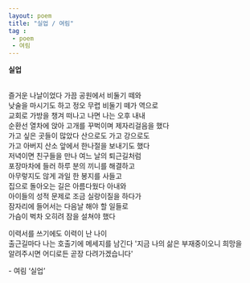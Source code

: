 ```yaml
---
layout: poem
title: "실업 / 여림"
tag :
 - poem
 - 여림
---
```



**실업**     
<br>

즐거운 나날이었다 가끔 공원에서 비둘기 떼와  
낮술을 마시기도 하고 정오 무렵 비둘기 떼가 역으로  
교회로 가방을 챙겨 떠나고 나면 나는 오후 내내  
순환선 열차에 앉아 고개를 꾸벅이며 제자리걸음을 했다  
가고 싶은 곳들이 많았다 산으로도 가고 강으로도  
가고 아버지 산소 앞에서 한나절을 보내기도 했다  
저녁이면 친구들을 만나 여느 날의 퇴근길처럼  
포장마차에 들러 하루 분의 끼니를 해결하고  
아무렇지도 않게 과일 한 봉지를 사들고  
집으로 돌아오는 길은 아름다웠다 아내와  
아이들의 성적 문제로 조금 실랑이질을 하다가  
잠자리에 들어서는 다음날 해야 할 일들로    
가슴이 벅차 오히려 잠을 설쳐야 했다  

이력서를 쓰기에도 이력이 난 나이  
출근길마다 나는 호출기에 메세지를 남긴다
'지금 나의 삶은 부재중이오니 희망을  
알려주시면 어디로든 곧장 다려가겠습니다'  


\- 여림 ‘실업’      
